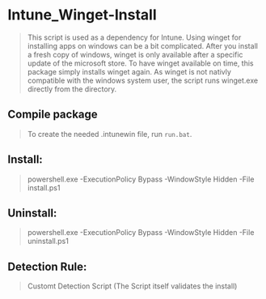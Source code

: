 # Intune_Winget-Install
> This script is used as a dependency for Intune.
> Using winget for installing apps on windows can be a bit complicated. 
> After you install a fresh copy of windows, winget is only available after a specific update of the microsoft store. 
> To have winget available on time, this package simply installs winget again.
> As winget is not nativly compatible with the windows system user, the script runs winget.exe directly from the directory. 

## Compile package
> To create the needed .intunewin file, run `run.bat`.

## Install:
> powershell.exe -ExecutionPolicy Bypass -WindowStyle Hidden -File install.ps1 

## Uninstall:
> powershell.exe -ExecutionPolicy Bypass -WindowStyle Hidden -File uninstall.ps1

## Detection Rule: 
> Customt Detection Script (The Script itself validates the install)